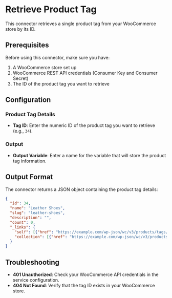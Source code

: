 # Retrieve Product Tag

This connector retrieves a single product tag from your WooCommerce store by its ID.

## Prerequisites

Before using this connector, make sure you have:

1. A WooCommerce store set up
2. WooCommerce REST API credentials (Consumer Key and Consumer Secret)
3. The ID of the product tag you want to retrieve

## Configuration

### Product Tag Details

- **Tag ID**: Enter the numeric ID of the product tag you want to retrieve (e.g., `34`).

### Output

- **Output Variable**: Enter a name for the variable that will store the product tag information.

## Output Format

The connector returns a JSON object containing the product tag details:

```json
{
  "id": 34,
  "name": "Leather Shoes",
  "slug": "leather-shoes",
  "description": "",
  "count": 0,
  "_links": {
    "self": [{"href": "https://example.com/wp-json/wc/v3/products/tags/34"}],
    "collection": [{"href": "https://example.com/wp-json/wc/v3/products/tags"}]
  }
}
```

## Troubleshooting

- **401 Unauthorized**: Check your WooCommerce API credentials in the service configuration.
- **404 Not Found**: Verify that the tag ID exists in your WooCommerce store.